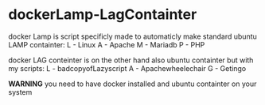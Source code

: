 # dockerLamp-LagContainter

docker Lamp is script specificly made to automaticly make standard ubuntu LAMP containter:
L - Linux
A - Apache
M - Mariadb
P - PHP

docker LAG conteinter is on the other hand also ubuntu containter but with my scripts:
L - badcopyofLazyscript
A -          Apachewheelechair
G -          Getingo

**WARNING**
you need to have docker installed and ubuntu containter on your system
